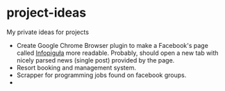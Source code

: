 # project-ideas
My private ideas for projects

* Create Google Chrome Browser plugin to make a Facebook's page called [Infopiguła](https://www.facebook.com/infopigula/) more readable. Probably, should open a new tab with nicely parsed news (single post) provided by the page.
* Resort booking and management system.
* Scrapper for programming jobs found on facebook groups.
* 
